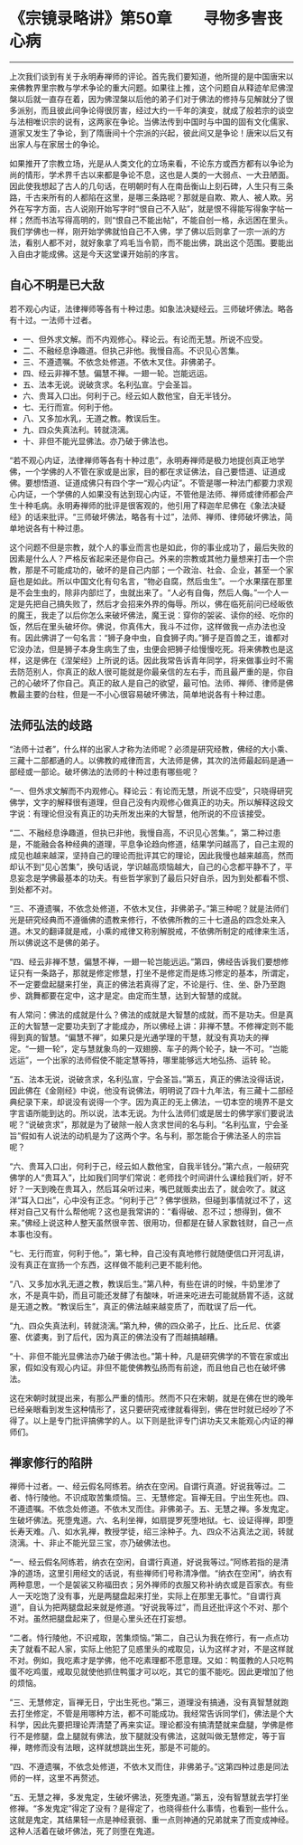 # 《宗镜录略讲》第50章　　寻物多害丧心病

------

上次我们谈到有关于永明寿禅师的评论。首先我们要知道，他所提的是中国唐宋以来佛教界里宗教与学术争论的重大问题。如果往上推，这个问题自从释迹牟尼佛涅槃以后就一直存在着，因为佛涅槃以后他的弟子们对于佛法的修持与见解就分了很多派别，而且彼此间争论得很厉害，经过大约一千年的演变，就成了般若宗的谈空与法相唯识宗的说有，这两家在争论。当佛法传到中国时与中国的固有文化儒家、道家又发生了争论，到了隋唐间十个宗派的兴起，彼此间又是争论！唐宋以后又有出家人与在家居士的争论。

如果推开了宗教立场，光是从人类文化的立场来看，不论东方或西方都有以争论为尚的情形，学术界千古以来都是争论不息，这也是人类的一大弱点、一大丑陋面。因此使我想起了古人的几句话，在明朝时有人在南岳衡山上刻石碑，人生只有三条路，千古来所有的人都陷在这里，是哪三条路呢？那就是自欺、欺人、被人欺。另外在写字方面，古人说刚开始写字时“恨自己不入贴”，就是恨不得能写得象字帖一样；然而书法写得高明的，则“恨自己不能出帖”，不能自创一格，永远困在里头。我们学佛也一样，刚开始学佛就怕自己不入佛，学了佛以后则拿了一宗一派的方法，看别人都不对，就好象拿了鸡毛当令箭，而不能出佛，跳出这个范围。要能出入自由才能成佛。这是今天这堂课开始前的序言。

## 自心不明是已大敌

若不观心内证，法律禅师等各有十种过患。如象法决疑经云。三师破坏佛法。略各有十过。一法师十过者。

- 一、但外求文解。而不内观修心。释论云。有论而无慧。所说不应受。
- 二、不融经息诤趣道。但执己非他。我慢自高。不识见心苦集。
- 三、不遵遗嘱。不依念处修道。不依木叉住。非佛弟子。
- 四、经云非禅不慧。偏慧不禅。一翅一轮。岂能远运。
- 五、法本无说。说破贪求。名利弘宣。宁会圣旨。
- 六、贵耳入口出。何利于己。经云如人数他宝，自无半钱分。
- 七、无行而宣。何利于他。
- 八、又多加水乳，无道之教。教误后生。
- 九、四众失真法利。转就浇漓。
- 十、非但不能光显佛法。亦乃破于佛法也。

“若不观心内证，法律禅师等各有十种过患”，永明寿禅师是极力地提创真正地学佛，一个学佛的人不管在家或是出家，目的都在求证佛法，自己要悟道、证道成佛。要想悟道、证道成佛只有四个字一“观心内证”。不管是哪一种法门都要力求观心内证，一个学佛的人如果没有达到现心内证，不管他是法师、禅师或律师都会产生十种毛病。永明寿禅师的批评是很客观的，他引用了释迦牟尼佛在《象法决疑经》的话来批评。“三师破坏佛法，略各有十过”，法师、禅师、律师破坏佛法，简单地说各有十种过患。

这个问题不但是宗教，就个人的事业而言也是如此，你的事业成功了，最后失败的因素是什么人？严格反省起来还是你自己。外来的宗教或其他力量想来打击一个宗教，那是不可能成功的，破坏的是自己内部；一个政治、社会、企业，甚至一个家庭也是如此。所以中国文化有句名言，“物必自腐，然后虫生”。一个水果摆在那里是不会生虫的，除非内部烂了，虫就出来了。“人必有自侮，然后人侮。”一个人一定是先把自己搞失败了，然后才会招来外界的侮辱。所以，佛在临死前问已经皈依的魔王，我走了以后你怎么来破坏佛法，魔王说：穿你的袈裟、读你的经、吃你的饭，然后在里头破坏你。佛说，你真伟大，我斗不过你，这样做我一点办法也没有。因此佛讲了一句名言：“狮子身中虫，自食狮子肉。”狮子是百兽之王，谁都对它没办法，但是狮子本身生病生了虫，虫便会把狮子给慢慢吃死。将来佛教也是这样，这是佛在《涅架经》上所说的话。因此我常告诉青年同学，将来做事业时不需去防范别人，你真正的敌人很可能就是你最亲信的左右手，而且最严重的是，你自己的心破坏了你自己。真正的敌人是自己的欲望，最可怕。法师、禅师、律师是佛教最主要的台柱，但是一不小心很容易破坏佛法，简单地说各有十种过患。

## 法师弘法的歧路

“法师十过者”，什么样的出家人才称为法师呢？必须是研究经教，佛经的大小乘、三藏十二部都通的人。以佛教的戒律而言，大法师是佛，其次的法师最起码是通一部经或一部论。破坏佛法的法师的十种过患有哪些呢？

“一、但外求文解而不内观修心。释论云：有论而无慧，所说不应受”，只晓得研究佛学，文字的解释很有道理，但自己没有内观修心做真正的功夫。所以解释这段文字说：有理论但没有真正的功夫所发出来的大智慧，他所说的不应该接受。

“二、不融经息诤趣道，但执已非他，我慢自高，不识见心苦集。”，第二种过患是，不能融会各种经典的道理，平息争论趋向修道，结果学问越高了，自己主观的成见也越来越深，坚持自己的理论而批评其它的理论，因此我慢也越来越高，然而却认不到“见心苦集”，换句话说，学识越高烦恼越大，自己的心念都平静不了，平息妄念是学佛最基本的功夫。有些哲学家到了最后只好自杀，因为到处都看不惯、到处都不对。

“三、不遵遗嘱，不依念处修道，不依木叉住，非佛弟子。”第三种呢？就是法师们光是研究经典而不遵循佛的遗教来修行，不依佛所教的三十七道品的四念处来入道。木叉的翻译就是戒，小乘的戒律又称别解脱戒，不依佛所制定的戒律来生活，所以佛说这不是佛的弟子。

“四、经云非禅不慧，偏慧不禅，一翅一轮岂能远运。”第四，佛经告诉我们要想修证只有一条路子，那就是修定修慧，打坐不是修定而是练习修定的基本，所谓定，不一定要盘起腿来打坐，真正的佛法若真得了定，不论是行、住、坐、卧乃至跑步、跳舞都要在定中，这才是定。由定而生慧，达到大智慧的成就。

有人常问：佛法的成就是什么？佛法的成就是大智慧的成就，而不是功夫。但是真正的大智慧一定要功夫到了才能成办，所以佛经上讲：非禅不慧。不修禅定则不能得到真的智慧。“偏慧不禅”，如果只是光通学理的干慧，就没有真功夫的禅定。“一翅一轮”，定与慧就象鸟的一双翅膀、车子的两个轮子，缺一不可。“岂能远运”，一个出家的法师假使不能定慧等持，哪里能够远大地弘扬、运转 轮。

“五、法本无说，说破贪求，名利弘宣，宁会圣旨。”第五，真正的佛法没得话说，因此佛在《金刚经》中说，他没有说佛法，明明说了四十九年法，有三藏十二部经典纪录下来，却说没有说得一个字。因为真正的无上佛法，一切本空的境界不是文字言语所能到达的。所以说，法本无说。为什么法师们或是居士的佛学家们要说法呢？“说破贪求”，那就是为了破除一般人贪求世间的名与利。“名利弘宣，宁会圣旨”假如有人说法的动机是为了这两个字。名与利，那怎能合于佛法圣人的宗旨呢？

“六、贵耳入口出，何利于己，经云如人数他宝，自我半钱分。”第六点，一般研究佛学的人“贵耳入”，比如我们同学们常说：老师找个时间讲什么课给我们听，好不好？一天到晚在贵耳入，然后耳朵听过来，嘴巴就贩卖出去了，就会吹了。就这洋“耳入口出”，心中没有正念。“何利于己”？佛学很熟，但碰到事情就过不了，这样对自己又有什么帮他呢？这也是我常讲的：“看得破、忍不过；想得到，做不来。”佛经上说这种人整天虽然很辛苦、很用功，但都是在替人家数钱财，自己一点本事也没有。

“七、无行而宣，何利于他。”，第七种，自己没有真地修行就随便信口开河乱讲，没有真正在宣扬一个东西，这样做不能利己更不能利他。

“八、又多加水乳无道之教，教误后生。”第八种，有些在讲的时候，牛奶里渗了水，不是真牛奶，而且可能还发酵了有酸味，听进来吃进去可能就肠胃不适，这就是无道之教。“教误后生”，真正的佛法越来越变质了，而耽误了后一代。

“九、四众失真法利，转就浇漓。”第九种，佛的四众弟子，比丘、比丘尼、优婆塞、优婆夷，到了后代，因为真正的佛法没有了而越搞越糟。

“十、非但不能光显佛法亦乃破于佛法也。”第十种，凡是研究佛学的不管在家或出家，假如没有观心内证。非但不能使佛教弘扬而有前途，而且他自己也在破坏佛法。

这在宋朝时就提出来，有那么严重的情形。然而不只在宋朝，就是在佛在世的晚年已经亲眼看到发生这种情形了，这只要研究戒律就看得到，佛在世时就已经吵了不得了。以上是专门批评搞佛学的人。以下则是批评专门讲功夫又未能观心内证的禅师们。

## 禅家修行的陷阱

禅师十过者。一、经云假名阿练若。纳衣在空闲。自谓行真道。好说我等过。二者、恃行陵他。不识成取苦集烦恼。三、无慧修定。盲禅无目。宁出生死也。四、不遵遗嘱。不依念处修道。不依木叉而住。非佛弟子。五、无慧之禅。多发鬼定。生破坏佛法。死堕鬼道。六、名利坐禅，如扇提罗死堕地狱。七、设证得禅，即堕长寿天难。八、如水乳禅，教授学徒，绍三涂种子。九、四众不沾真法之润，转就浇漓。十、非止不能光显三宝，亦乃破佛法也。

“一、经云假名阿练若，纳衣在空闲，自谓行真道，好说我等过。”阿练若指的是清净的道场，这里引用经文的话说，有些禅师们号称清净僧。“纳衣在空闲”，纳衣有两种意思，一个是袈裟又称福田衣；另外禅师的衣服又称补纳衣或是百家衣。有些人一天吃饱了没有事，光是两腿盘起来打坐，实际上在那里无事忙。“自谓行真道”，自认为把两腿盘起来就是修道。“好说我等过”，而且还批评这个不对、那个不对。虽然把腿盘起来了，但是心里头还在打妄想。

“二者。恃行陵他，不识戒取，苦集烦恼。”第二，自己认为我在修行，有一点点功夫了就看不起人家，实际上他犯了见惑里头的戒取见，认为这样才对，不是这样就不对。例如，我吃素才是学佛，他不吃素理都不愿意理。又如：鸭蛋教的人只吃鸭蛋不吃鸡蛋，戒取见就使他抓住鸭蛋才可以吃，其它的蛋不能吃。因此更增加了他的烦恼。

“三、无慧修定，盲禅无日，宁出生死也。”第三，道理没有搞通，没有真智慧就跑去打坐修定，不管是用哪种方法，都不可能成功。我经常告诉同学们，佛法是个大科学，因此先要把理论弄清楚了再来实证。理论都没有搞清楚就来盘腿，学佛是修行不是修腿，盘上腿就有佛法，放下腿就没有佛法，这就叫做无慧修定，等于盲禅，瞎修而没有法眼，这样就想跳出生死，那是不可能的。

“四、不遵遗嘱，不依念处修道，不依木叉而住，非佛弟子。”这第四种过患是同法师的一样，这里不再赘述。

“五、无慧之禅，多发鬼定，生破坏佛法，死堕鬼道。”第五，没有智慧就去学打坐修禅。“多发鬼定”得定了没有？是得定了，也晓得些什么事情，也看到一些什么。这就是鬼定，其结果轻一点是神经衰弱、重一点则神通的兄弟就来了而变成神经。这种人活着在破坏佛法，死了则堕在鬼道。

